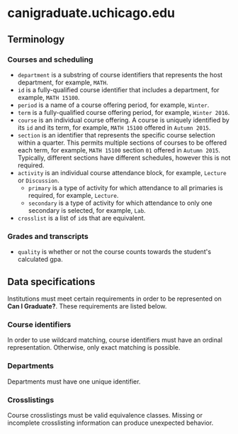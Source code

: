 # canigraduate.uchicago.edu

## Terminology

### Courses and scheduling

- `department` is a substring of course identifiers that represents the host department, for example, `MATH`.
- `id` is a fully-qualified course identifier that includes a department, for example, `MATH 15100`.
- `period` is a name of a course offering period, for example, `Winter`.
- `term` is a fully-qualified course offering period, for example, `Winter 2016`.
- `course` is an individual course offering. A course is uniquely identified by its `id` and its term, for example, `MATH 15100` offered in `Autumn 2015`.
- `section` is an identifier that represents the specific course selection within a quarter. This permits multiple sections of courses
  to be offered each term, for example, `MATH 15100` section `01` offered in `Autumn 2015`. Typically, different sections have different schedules,
  however this is not required.
- `activity` is an individual course attendance block, for example, `Lecture` or `Discussion`.
  - `primary` is a type of activity for which attendance to all primaries is required, for example, `Lecture`.
  - `secondary` is a type of activity for which attendance to only one secondary is selected, for example, `Lab`.
- `crosslist` is a list of `id`s that are equivalent.

### Grades and transcripts

- `quality` is whether or not the course counts towards the student's calculated gpa.

## Data specifications

Institutions must meet certain requirements in order to be represented on __Can I Graduate?__. These requirements are listed below.

### Course identifiers

In order to use wildcard matching, course identifiers must have an ordinal representation. Otherwise, only exact matching is possible.

### Departments

Departments must have one unique identifier.

### Crosslistings

Course crosslistings must be valid equivalence classes. Missing or incomplete crosslisting information can produce unexpected behavior.